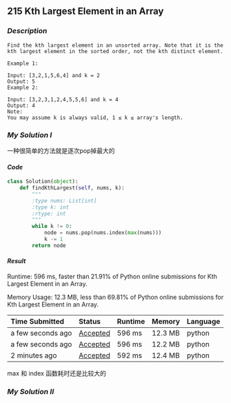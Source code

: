## 215 Kth Largest Element in an Array

### *Description*

```
Find the kth largest element in an unsorted array. Note that it is the kth largest element in the sorted order, not the kth distinct element.

Example 1:

Input: [3,2,1,5,6,4] and k = 2
Output: 5
Example 2:

Input: [3,2,3,1,2,4,5,5,6] and k = 4
Output: 4
Note:
You may assume k is always valid, 1 ≤ k ≤ array's length.
```



### *My Solution I*

一种很简单的方法就是逐次pop掉最大的

#### *Code*

```python
class Solution(object):
    def findKthLargest(self, nums, k):
        """
        :type nums: List[int]
        :type k: int
        :rtype: int
        """
        while k != 0:
            node = nums.pop(nums.index(max(nums)))
            k -= 1
        return node
```



#### *Result*

Runtime: 596 ms, faster than 21.91% of Python online submissions for Kth Largest Element in an Array.

Memory Usage: 12.3 MB, less than 69.81% of Python online submissions for Kth Largest Element in an Array.

| Time Submitted    | Status                                                       | Runtime | Memory  | Language |
| :---------------- | :----------------------------------------------------------- | :------ | :------ | :------- |
| a few seconds ago | [Accepted](https://leetcode.com/submissions/detail/305718506/) | 596 ms  | 12.3 MB | python   |
| a few seconds ago | [Accepted](https://leetcode.com/submissions/detail/305718492/) | 596 ms  | 12.2 MB | python   |
| 2 minutes ago     | [Accepted](https://leetcode.com/submissions/detail/305718287/) | 592 ms  | 12.4 MB | python   |

max 和 index 函数耗时还是比较大的

### *My Solution II*

